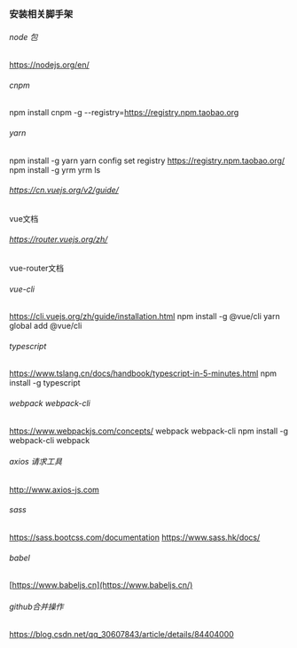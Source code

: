### 安装相关脚手架

###### node 包
https://nodejs.org/en/

###### cnpm 
npm install cnpm -g --registry=https://registry.npm.taobao.org

###### yarn
npm install -g yarn
yarn config set registry https://registry.npm.taobao.org/
npm install -g yrm
yrm ls

###### https://cn.vuejs.org/v2/guide/
vue文档

###### https://router.vuejs.org/zh/
vue-router文档

###### vue-cli
https://cli.vuejs.org/zh/guide/installation.html
npm install -g @vue/cli
yarn global add @vue/cli


###### typescript
https://www.tslang.cn/docs/handbook/typescript-in-5-minutes.html
npm install -g typescript

###### webpack webpack-cli
https://www.webpackjs.com/concepts/
webpack webpack-cli
npm install -g webpack-cli webpack

###### axios 请求工具
http://www.axios-js.com

###### sass
https://sass.bootcss.com/documentation
https://www.sass.hk/docs/



###### babel
[https://www.babeljs.cn](https://www.babeljs.cn/)


###### github合并操作
https://blog.csdn.net/qq_30607843/article/details/84404000
